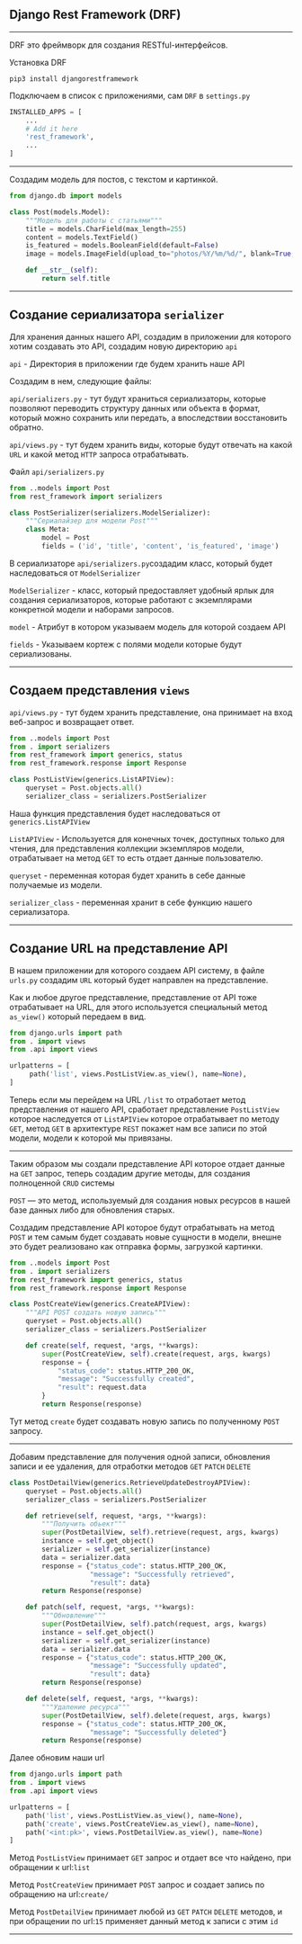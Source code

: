 Django Rest Framework (DRF)
---
---

DRF это фреймворк для создания RESTful-интерфейсов.

Установка DRF
```
pip3 install djangorestframework
```

Подключаем в список с приложениями, сам `DRF` в `settings.py`

```python
INSTALLED_APPS = [
    ...
    # Add it here
    'rest_framework', 
    ...
]
```

---

Создадим модель для постов, с текстом и картинкой.

```python
from django.db import models

class Post(models.Model):
    """Модель для работы с статьями"""
    title = models.CharField(max_length=255)
    content = models.TextField()
    is_featured = models.BooleanField(default=False)
    image = models.ImageField(upload_to="photos/%Y/%m/%d/", blank=True, verbose_name='Фото')

    def __str__(self):
        return self.title
```

---

Создание сериализатора `serializer`
---

Для хранения данных нашего API, создадим в приложении для которого
хотим создавать это API, создадим новую директорию `api`

`api` - Директория в приложении где будем хранить наше API

Создадим в нем, следующие файлы:

`api/serializers.py` - тут будут храниться сериализаторы, которые
позволяют переводить структуру данных или объекта в формат,
который можно сохранить или передать, а впоследствии восстановить
обратно.

`api/views.py` - тут будем хранить виды, которые будут отвечать 
на какой `URL` и какой метод `HTTP` запроса отрабатывать.

Файл `api/serializers.py`
```python
from ..models import Post
from rest_framework import serializers

class PostSerializer(serializers.ModelSerializer):
    """Сериалайзер для модели Post"""
    class Meta:
        model = Post
        fields = ('id', 'title', 'content', 'is_featured', 'image')
```
В сериализаторе `api/serializers.py`создадим класс, который будет
наследоваться от `ModelSerializer`

`ModelSerializer` - класс, который предоставляет удобный ярлык
для создания сериализаторов, которые работают с экземплярами
конкретной модели и наборами запросов.

`model` - Атрибут в котором указываем модель для которой создаем API

`fields` - Указываем кортеж с полями модели которые будут 
сериализованы.

---

Создаем представления `views`
---

`api/views.py` - тут будем хранить представление, она принимает на
вход веб-запрос и возвращает ответ.

```python
from ..models import Post
from . import serializers
from rest_framework import generics, status
from rest_framework.response import Response

class PostListView(generics.ListAPIView):
    queryset = Post.objects.all()
    serializer_class = serializers.PostSerializer
```

Наша функция представления будет наследоваться от 
`generics.ListAPIView`

`ListAPIView` - Используется для конечных точек, доступных только
для чтения, для представления коллекции экземпляров модели, 
отрабатывает на метод `GET` то есть отдает данные пользователю.

`queryset` - переменная которая будет хранить в себе данные 
получаемые из модели.

`serializer_class` - переменная хранит в себе функцию нашего 
сериализатора. 

---

Создание URL на представление API
---

В нашем приложении для которого создаем API систему, в файле 
`urls.py` создадим `URL` который будет направлен на представление.

Как и любое другое представление, представление от API тоже
отрабатывает на URL, для этого используется специальный метод
`as_view()` который передаем в вид.

```python
from django.urls import path
from . import views
from .api import views

urlpatterns = [
     path('list', views.PostListView.as_view(), name=None),
]
```

Теперь если мы перейдем на URL `/list` то отработает метод 
представления от нашего API, сработает представление `PostListView`
которое наследуется от `ListAPIView` которое отрабатывает по 
методу `GET`, метод `GET` в архитектуре `REST` покажет нам все
записи по этой модели, модели к которой мы привязаны. 

---

Таким образом мы создали представление API которое отдает 
данные на `GET` запрос, теперь создадим другие методы, для 
создания полноценной `CRUD` системы

`POST` — это метод, используемый для создания новых ресурсов в
нашей базе данных либо для обновления старых.

Создадим представление API которое будут отрабатывать на метод 
`POST` и тем самым будет создавать новые сущности в модели, 
внешне это будет реализовано как отправка формы, загрузкой 
картинки.

```python
from ..models import Post
from . import serializers
from rest_framework import generics, status
from rest_framework.response import Response

class PostCreateView(generics.CreateAPIView):
    """API POST создать новую запись"""
    queryset = Post.objects.all()
    serializer_class = serializers.PostSerializer

    def create(self, request, *args, **kwargs):
        super(PostCreateView, self).create(request, args, kwargs)
        response = {
            "status_code": status.HTTP_200_OK,
            "message": "Successfully created",
            "result": request.data
        }
        return Response(response)
```

Тут метод `create` будет создавать новую запись по полученному 
`POST` запросу.

---

Добавим представление для получения одной записи, обновления 
записи и ее удаления, для отработки методов `GET` `PATCH` 
`DELETE`

```python
class PostDetailView(generics.RetrieveUpdateDestroyAPIView):
    queryset = Post.objects.all()
    serializer_class = serializers.PostSerializer

    def retrieve(self, request, *args, **kwargs):
        """Получить обьект"""
        super(PostDetailView, self).retrieve(request, args, kwargs)
        instance = self.get_object()
        serializer = self.get_serializer(instance)
        data = serializer.data
        response = {"status_code": status.HTTP_200_OK,
                    "message": "Successfully retrieved",
                    "result": data}
        return Response(response)

    def patch(self, request, *args, **kwargs):
        """Обновление"""
        super(PostDetailView, self).patch(request, args, kwargs)
        instance = self.get_object()
        serializer = self.get_serializer(instance)
        data = serializer.data
        response = {"status_code": status.HTTP_200_OK,
                    "message": "Successfully updated",
                    "result": data}
        return Response(response)

    def delete(self, request, *args, **kwargs):
        """Удаление ресурса"""
        super(PostDetailView, self).delete(request, args, kwargs)
        response = {"status_code": status.HTTP_200_OK,
                    "message": "Successfully deleted"}
        return Response(response)
```

Далее обновим наши url

```python
from django.urls import path
from . import views
from .api import views

urlpatterns = [
    path('list', views.PostListView.as_view(), name=None),
    path('create', views.PostCreateView.as_view(), name=None),
    path('<int:pk>', views.PostDetailView.as_view(), name=None)
]
```

Метод `PostListView` принимает `GET` запрос и отдает все что
найдено, при обращении к url:`list`

Метод `PostCreateView` принимает `POST` запрос и создает запись
по обращению на url:`create/`

Метод `PostDetailView` принимает любой из `GET` `PATCH` `DELETE`
методов, и при обращении по url:`15` применяет данный метод к 
записи с этим `id`

---














